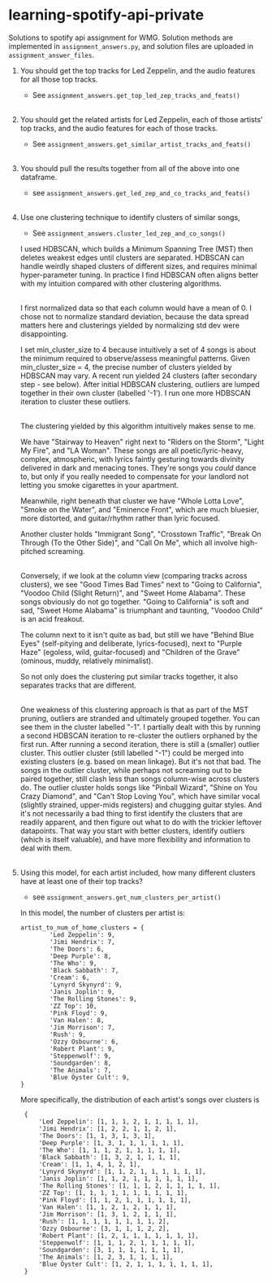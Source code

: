 # learning-spotify-api-private
Solutions to spotify api assignment for WMG. Solution methods are implemented in `assignment_answers.py`, and solution files 
are uploaded in `assignment_answer_files`.

1. You should get the top tracks for Led Zeppelin, and the audio features for all those top
tracks.

    - See `assignment_answers.get_top_led_zep_tracks_and_feats()`<br><br>
      
2. You should get the related artists for Led Zeppelin, each of those artists’ top tracks, and
the audio features for each of those tracks.

    - See `assignment_answers.get_similar_artist_tracks_and_feats()`<br><br>

3. You should pull the results together from all of the above into one dataframe.

    - see `assignment_answers.get_led_zep_and_co_tracks_and_feats()`<br><br>

4. Use one clustering technique to identify clusters of similar songs, 

    - See `assignment_answers.cluster_led_zep_and_co_songs()`<br>
    
    I used HDBSCAN, which builds a Minimum Spanning Tree (MST) then deletes weakest edges until clusters are separated.
    HDBSCAN can handle weirdly shaped clusters of different sizes, and requires minimal hyper-parameter tuning.
    In practice I find HDBSCAN often aligns better with my intuition compared with other clustering algorithms.<br><br>
    
    I first normalized data so that each column would have a mean of 0.
    I chose not to normalize standard deviation, because the data spread matters here and clusterings yielded by normalizing std dev were disappointing.
    
    I set min_cluster_size to 4 because intuitively a set of 4 songs is about the minimum required to observe/assess meaningful patterns.
    Given min_cluster_size = 4, the precise number of clusters yielded by HDBSCAN may vary. A recent run yielded 24 clusters (after secondary step - see below).
    After initial HDBSCAN clustering, outliers are lumped together in their own cluster (labelled '-1'). I run one more HDBSCAN iteration to cluster these outliers.<br><br>
    
    The clustering yielded by this algorithm intuitively makes sense to me.
    
    We have "Stairway to Heaven" right next to "Riders on the Storm", "Light My Fire", and "LA Woman".
    These songs are all poetic/lyric-heavy, complex, atmospheric, with lyrics faintly gesturing towards divinity delivered in dark and menacing tones.
    They're songs you *could* dance to, but only if you really needed to compensate for your landlord not letting you smoke cigarettes in your apartment.
    
    Meanwhile, right beneath that cluster we have "Whole Lotta Love", "Smoke on the Water", and "Eminence Front", which are much bluesier, more distorted, and guitar/rhythm rather than lyric focused.
    
    Another cluster holds "Immigrant Song", "Crosstown Traffic", "Break On Through (To the Other Side)", and "Call On Me", which all involve high-pitched screaming.<br><br>
    
    Conversely, if we look at the column view (comparing tracks across clusters), we see "Good Times Bad Times" next to "Going to California", "Voodoo Child (Slight Return)", and "Sweet Home Alabama".
    These songs obviously do not go together. "Going to California" is soft and sad, "Sweet Home Alabama" is triumphant and taunting, "Voodoo Child" is an acid freakout.
    
    The column next to it isn't quite as bad, but still we have "Behind Blue Eyes" (self-pitying and deliberate, lyrics-focused), next to "Purple Haze" (egoless, wild, guitar-focused) and "Children of the Grave" (ominous, muddy, relatively minimalist).
    
    So not only does the clustering put similar tracks together, it also separates tracks that are different.<br><br>
    
    One weakness of this clustering approach is that as part of the MST pruning, outliers are stranded and ultimately grouped together.
    You can see them in the cluster labelled "-1".
    I partially dealt with this by running a second HDBSCAN iteration to re-cluster the outliers orphaned by the first run.
    After running a second iteration, there is still a (smaller) outlier cluster.
    This outlier cluster (still labelled "-1") could be merged into existing clusters (e.g. based on mean linkage).
    But it's not that bad. The songs in the outlier cluster, while perhaps not screaming out to be paired together, 
    still clash less than songs column-wise across clusters do. The outlier cluster holds songs like "Pinball Wizard", "Shine on You Crazy Diamond", and "Can't Stop Loving You", which have similar vocal (slightly strained, upper-mids registers) and chugging guitar styles.
    And it's not necessarily a bad thing to first identify the clusters that are 
    readily apparent, and then figure out what to do with the trickier leftover datapoints. That way you start with better clusters, 
    identify outliers (which is itself valuable), and have more flexibility and information to deal with them.<br><br>

5. Using this model, for each artist included, how many different clusters have at least one of their top tracks?

    - see `assignment_answers.get_num_clusters_per_artist()`<br>
    
    In this model, the number of clusters per artist is:
    ```
    artist_to_num_of_home_clusters = {
            'Led Zeppelin': 9,
            'Jimi Hendrix': 7,
            'The Doors': 6,
            'Deep Purple': 8,
            'The Who': 9,
            'Black Sabbath': 7,
            'Cream': 6,
            'Lynyrd Skynyrd': 9,
            'Janis Joplin': 9,
            'The Rolling Stones': 9,
            'ZZ Top': 10,
            'Pink Floyd': 9,
            'Van Halen': 8,
            'Jim Morrison': 7,
            'Rush': 9,
            'Ozzy Osbourne': 6,
            'Robert Plant': 9,
            'Steppenwolf': 9,
            'Soundgarden': 8,
            'The Animals': 7,
            'Blue Öyster Cult': 9,
    }
    ```
   
   More specifically, the distribution of each artist's songs over clusters is
   ```
    {
        'Led Zeppelin': [1, 1, 1, 2, 1, 1, 1, 1, 1],
        'Jimi Hendrix': [1, 2, 2, 1, 1, 2, 1],
        'The Doors': [1, 1, 3, 1, 3, 1],
        'Deep Purple': [1, 3, 1, 1, 1, 1, 1, 1],
        'The Who': [1, 1, 1, 2, 1, 1, 1, 1, 1],
        'Black Sabbath': [1, 3, 2, 1, 1, 1, 1],
        'Cream': [1, 1, 4, 1, 2, 1],
        'Lynyrd Skynyrd': [1, 1, 2, 1, 1, 1, 1, 1, 1],
        'Janis Joplin': [1, 1, 2, 1, 1, 1, 1, 1, 1],
        'The Rolling Stones': [1, 1, 1, 2, 1, 1, 1, 1, 1],
        'ZZ Top': [1, 1, 1, 1, 1, 1, 1, 1, 1, 1],
        'Pink Floyd': [1, 1, 2, 1, 1, 1, 1, 1, 1],
        'Van Halen': [1, 1, 2, 1, 2, 1, 1, 1],
        'Jim Morrison': [1, 3, 1, 2, 1, 1, 1],
        'Rush': [1, 1, 1, 1, 1, 1, 1, 1, 2],
        'Ozzy Osbourne': [3, 1, 1, 1, 2, 2],
        'Robert Plant': [1, 2, 1, 1, 1, 1, 1, 1, 1],
        'Steppenwolf': [1, 1, 1, 2, 1, 1, 1, 1, 1],
        'Soundgarden': [3, 1, 1, 1, 1, 1, 1, 1],
        'The Animals': [1, 2, 3, 1, 1, 1, 1],
        'Blue Öyster Cult': [1, 2, 1, 1, 1, 1, 1, 1, 1],
    }
   ``` 